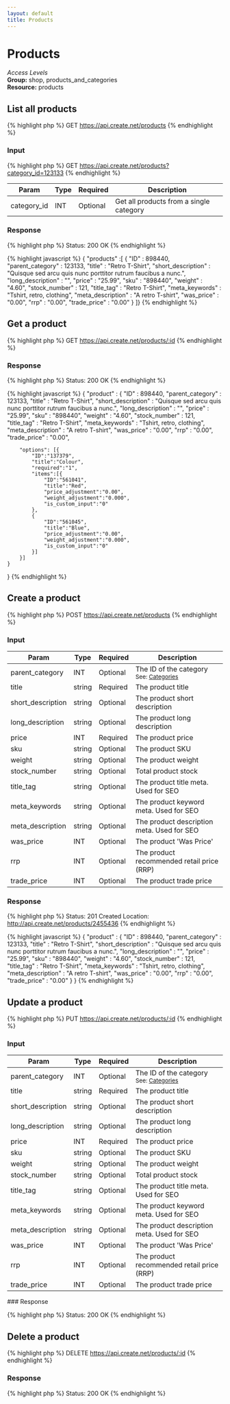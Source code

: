 ```yaml
---
layout: default
title: Products
---
```


Products
=============

*Access Levels*    
__Group:__ shop, products_and_categories   
__Resource:__ products

List all products
-------------------

{% highlight php %}
GET 	https://api.create.net/products
{% endhighlight %}

### Input

{% highlight php %}
GET 	https://api.create.net/products?category_id=123133
{% endhighlight %}

<table>
	<thead>
		<tr>
			<th>Param</th>
			<th>Type</th>
			<th>Required</th>
			<th>Description</th>
		</tr>
	</thead>
	<tbody>
		<tr>
			<td>category_id</td>
			<td>INT</td>
			<td>Optional</td>
			<td>Get all products from a single category</td>
		</tr>
	</tbody>
</table>

### Response

{% highlight php %}
Status: 200 OK
{% endhighlight %}

{% highlight javascript %}
{ "products" :[ 
	{
		"ID" : 898440,
		"parent_category" : 123133,
		"title" : "Retro T-Shirt",
		"short_description" : "Quisque sed arcu quis nunc porttitor rutrum faucibus a nunc.",
		"long_description" : "",
		"price" : "25.99",
		"sku" : "898440",
		"weight" : "4.60",
		"stock_number" : 121,
		"title_tag" : "Retro T-Shirt",
		"meta_keywords" : "Tshirt, retro, clothing",
		"meta_description" : "A retro T-shirt",
		"was_price" : "0.00",
		"rrp" : "0.00",
		"trade_price" : "0.00"
	}
]}
{% endhighlight %}

Get a product
----------

{% highlight php %}
GET 	https://api.create.net/products/:id
{% endhighlight %}

### Response

{% highlight php %}
Status: 200 OK
{% endhighlight %}

{% highlight javascript %}
{ "product" : 
	{
		"ID" : 898440,
		"parent_category" : 123133,
		"title" : "Retro T-Shirt",
		"short_description" : "Quisque sed arcu quis nunc porttitor rutrum faucibus a nunc.",
		"long_description" : "",
		"price" : "25.99",
		"sku" : "898440",
		"weight" : "4.60",
		"stock_number" : 121,
		"title_tag" : "Retro T-Shirt",
		"meta_keywords" : "Tshirt, retro, clothing",
		"meta_description" : "A retro T-shirt",
		"was_price" : "0.00",
		"rrp" : "0.00",
		"trade_price" : "0.00",

		"options": [{  
        	"ID":"137379",
        	"title":"Colour",
        	"required":"1",
        	"items":[{  
            	"ID":"561041",
            	"title":"Red",
            	"price_adjustment":"0.00",
            	"weight_adjustment":"0.000",
            	"is_custom_input":"0"
            },
            {  
            	"ID":"561045",
            	"title":"Blue",
            	"price_adjustment":"0.00",
            	"weight_adjustment":"0.000",
            	"is_custom_input":"0"
            }]
      	}]
	}
}
{% endhighlight %}

Create a product
-------------

{% highlight php %}
POST 	https://api.create.net/products
{% endhighlight %}

### Input

<table>
	<thead>
		<tr>
			<th>Param</th>
			<th>Type</th>
			<th>Required</th>
			<th>Description</th>
		</tr>
	</thead>
	<tbody>
		<tr>
			<td>parent_category</td>
			<td>INT</td>
			<td>Optional</td>
			<td>The ID of the category <br /><small>See: <a href="http://createdotnet.github.com/API-Documentation/resources/shop/products_and_categories/categories.html">Categories</a></small></td>
		</tr>
		<tr>
			<td>title</td>
			<td>string</td>
			<td>Required</td>
			<td>The product title</td>
		</tr>
		<tr>
			<td>short_description</td>
			<td>string</td>
			<td>Optional</td>
			<td>The product short description</td>
		</tr>
		<tr>
			<td>long_description</td>
			<td>string</td>
			<td>Optional</td>
			<td>The product long description</td>
		</tr>
		<tr>
			<td>price</td>
			<td>INT</td>
			<td>Required</td>
			<td>The product price</td>
		</tr>
		<tr>
			<td>sku</td>
			<td>string</td>
			<td>Optional</td>
			<td>The product SKU</td>
		</tr>
		<tr>
			<td>weight</td>
			<td>string</td>
			<td>Optional</td>
			<td>The product weight</td>
		</tr>
		<tr>
			<td>stock_number</td>
			<td>string</td>
			<td>Optional</td>
			<td>Total product stock</td>
		</tr>
		<tr>
			<td>title_tag</td>
			<td>string</td>
			<td>Optional</td>
			<td>The product title meta. Used for SEO</td>
		</tr>
		<tr>
			<td>meta_keywords</td>
			<td>string</td>
			<td>Optional</td>
			<td>The product keyword meta. Used for SEO</td>
		</tr>
		<tr>
			<td>meta_description</td>
			<td>string</td>
			<td>Optional</td>
			<td>The product description meta. Used for SEO</td>
		</tr>
		<tr>
			<td>was_price</td>
			<td>INT</td>
			<td>Optional</td>
			<td>The product 'Was Price'</td>
		</tr>
		<tr>
			<td>rrp</td>
			<td>INT</td>
			<td>Optional</td>
			<td>The product recommended retail price (RRP)</td>
		</tr>	
		<tr>
			<td>trade_price</td>
			<td>INT</td>
			<td>Optional</td>
			<td>The product trade price</td>
		</tr>
	</tbody>
</table>

### Response

{% highlight php %}
Status: 201 Created
Location: http://api.create.net/products/2455436
{% endhighlight %}

{% highlight javascript %}
{ "product" : 
	{
		"ID" : 898440,
		"parent_category" : 123133,
		"title" : "Retro T-Shirt",
		"short_description" : "Quisque sed arcu quis nunc porttitor rutrum faucibus a nunc.",
		"long_description" : "",
		"price" : "25.99",
		"sku" : "898440",
		"weight" : "4.60",
		"stock_number" : 121,
		"title_tag" : "Retro T-Shirt",
		"meta_keywords" : "Tshirt, retro, clothing",
		"meta_description" : "A retro T-shirt",
		"was_price" : "0.00",
		"rrp" : "0.00",
		"trade_price" : "0.00"
	}
}
{% endhighlight %}

Update a product
-------------

{% highlight php %}
PUT 	https://api.create.net/products/:id
{% endhighlight %}

### Input

<table>
	<thead>
		<tr>
			<th>Param</th>
			<th>Type</th>
			<th>Required</th>
			<th>Description</th>
		</tr>
	</thead>
	<tbody>
		<tr>
			<td>parent_category</td>
			<td>INT</td>
			<td>Optional</td>
			<td>The ID of the category <br /><small>See: <a href="http://createdotnet.github.com/API-Documentation/resources/shop/products_and_categories/categories.html">Categories</a></small></td>
		</tr>
		<tr>
			<td>title</td>
			<td>string</td>
			<td>Required</td>
			<td>The product title</td>
		</tr>
		<tr>
			<td>short_description</td>
			<td>string</td>
			<td>Optional</td>
			<td>The product short description</td>
		</tr>
		<tr>
			<td>long_description</td>
			<td>string</td>
			<td>Optional</td>
			<td>The product long description</td>
		</tr>
		<tr>
			<td>price</td>
			<td>INT</td>
			<td>Required</td>
			<td>The product price</td>
		</tr>
		<tr>
			<td>sku</td>
			<td>string</td>
			<td>Optional</td>
			<td>The product SKU</td>
		</tr>
		<tr>
			<td>weight</td>
			<td>string</td>
			<td>Optional</td>
			<td>The product weight</td>
		</tr>
		<tr>
			<td>stock_number</td>
			<td>string</td>
			<td>Optional</td>
			<td>Total product stock</td>
		</tr>
		<tr>
			<td>title_tag</td>
			<td>string</td>
			<td>Optional</td>
			<td>The product title meta. Used for SEO</td>
		</tr>
		<tr>
			<td>meta_keywords</td>
			<td>string</td>
			<td>Optional</td>
			<td>The product keyword meta. Used for SEO</td>
		</tr>
		<tr>
			<td>meta_description</td>
			<td>string</td>
			<td>Optional</td>
			<td>The product description meta. Used for SEO</td>
		</tr>
		<tr>
			<td>was_price</td>
			<td>INT</td>
			<td>Optional</td>
			<td>The product 'Was Price'</td>
		</tr>
		<tr>
			<td>rrp</td>
			<td>INT</td>
			<td>Optional</td>
			<td>The product recommended retail price (RRP)</td>
		</tr>	
		<tr>
			<td>trade_price</td>
			<td>INT</td>
			<td>Optional</td>
			<td>The product trade price</td>
		</tr>
	</tbody>
</table>
### Response

{% highlight php %}
Status: 200 OK
{% endhighlight %}

Delete a product
-------------

{% highlight php %}
DELETE 	https://api.create.net/products/:id
{% endhighlight %}

### Response

{% highlight php %}
Status: 200 OK
{% endhighlight %}